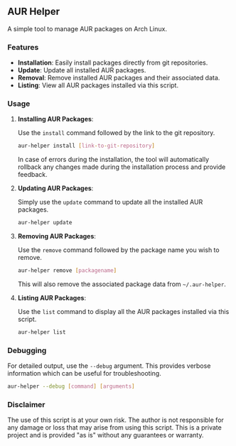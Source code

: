 ## AUR Helper

A simple tool to manage AUR packages on Arch Linux.

### Features

- **Installation**: Easily install packages directly from git repositories.
- **Update**: Update all installed AUR packages.
- **Removal**: Remove installed AUR packages and their associated data.
- **Listing**: View all AUR packages installed via this script.

### Usage

1. **Installing AUR Packages**:

   Use the `install` command followed by the link to the git repository.
   
   ```bash
   aur-helper install [link-to-git-repository]
   ```
   
   In case of errors during the installation, the tool will automatically rollback any changes made during the installation process and provide feedback.

2. **Updating AUR Packages**:

   Simply use the `update` command to update all the installed AUR packages.
   
   ```bash
   aur-helper update
   ```

3. **Removing AUR Packages**:

   Use the `remove` command followed by the package name you wish to remove.
   
   ```bash
   aur-helper remove [packagename]
   ```

   This will also remove the associated package data from `~/.aur-helper`.

4. **Listing AUR Packages**:

   Use the `list` command to display all the AUR packages installed via this script.
   
   ```bash
   aur-helper list
   ```

### Debugging

For detailed output, use the `--debug` argument. This provides verbose information which can be useful for troubleshooting.

```bash
aur-helper --debug [command] [arguments]
```

### Disclaimer

The use of this script is at your own risk. The author is not responsible for any damage or loss that may arise from using this script. This is a private project and is provided "as is" without any guarantees or warranty.
